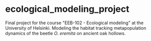 # ecological_modeling_project
Final project for the course "EEB-102 - Ecological modeling" at the University of Helsinki. Modeling the habitat tracking metapopulation dynamics of the beetle *O. eremita* on ancient oak hollows.
